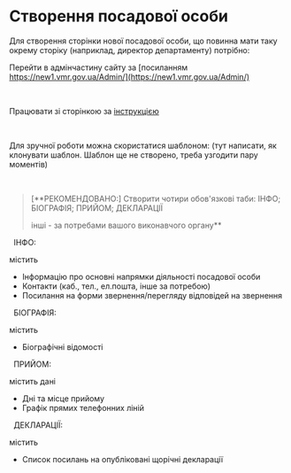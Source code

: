 # Створення посадової особи

Для створення сторінки нової посадової особи, що повинна мати таку окрему сторіку (наприклад, директор департаменту) потрібно:

Перейти в адмінчастину сайту за [посиланням https://new1.vmr.gov.ua/Admin/](https://new1.vmr.gov.ua/Admin/)

&nbsp;

Працювати зі сторінкою за [інструкцією](https://docs.vmr.gov.ua/ContentEditors/ContentEditor_Manual/#_31)

&nbsp;

Для зручної роботи можна скористатися шаблоном: (тут написати, як клонувати шаблон. Шаблон ще не створено, треба узгодити пару моментів) 

&nbsp;

> [**РЕКОМЕНДОВАНО:]
> Створити чотири обов'язкові таби: ІНФО; БІОГРАФІЯ; ПРИЙОМ; ДЕКЛАРАЦІЇ
> 
> інші - за потребами вашого виконавчого органу**

&nbsp;
ІНФО:

містить
- Інформацію про основні напрямки діяльності посадової особи
- Контакти (каб., тел., ел.пошта, інше за потребою)
- Посилання на форми звернення/перегляду відповідей на звернення

&nbsp;
БІОГРАФІЯ:

містить 
- Біографічні відомості

&nbsp;
ПРИЙОМ:

містить дані
- Дні та місце прийому
- Графік прямих телефонних ліній

&nbsp;
ДЕКЛАРАЦІЇ:

містить
- Список посилань на опубліковані щорічні декларації

